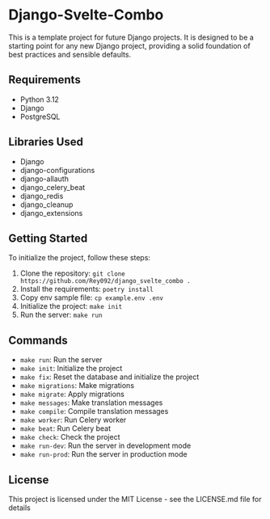 # Django-Svelte-Combo

This is a template project for future Django projects. It is designed to be a starting point for any new Django project, providing a solid foundation of best practices and sensible defaults.

## Requirements

- Python 3.12
- Django
- PostgreSQL

## Libraries Used

- Django
- django-configurations
- django-allauth
- django_celery_beat
- django_redis
- django_cleanup
- django_extensions

## Getting Started

To initialize the project, follow these steps:

1. Clone the repository: `git clone https://github.com/Rey092/django_svelte_combo .`
2. Install the requirements: `poetry install`
3. Copy env sample file: `cp example.env .env`
4. Initialize the project: `make init`
5. Run the server: `make run`

## Commands

- `make run`: Run the server
- `make init`: Initialize the project
- `make fix`: Reset the database and initialize the project
- `make migrations`: Make migrations
- `make migrate`: Apply migrations
- `make messages`: Make translation messages
- `make compile`: Compile translation messages
- `make worker`: Run Celery worker
- `make beat`: Run Celery beat
- `make check`: Check the project
- `make run-dev`: Run the server in development mode
- `make run-prod`: Run the server in production mode

## License

This project is licensed under the MIT License - see the LICENSE.md file for details
